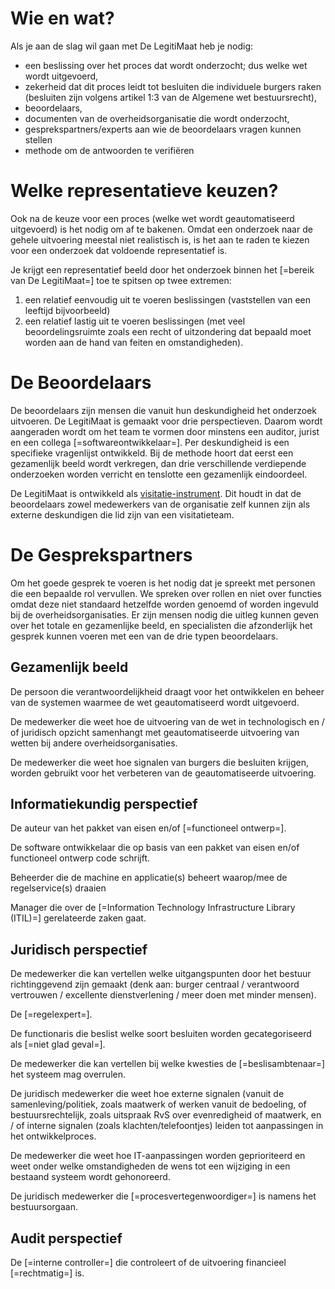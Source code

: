 # Wie en wat?

Als je aan de slag wil gaan met De LegitiMaat heb je nodig:
- een beslissing over het proces dat wordt onderzocht; dus welke wet wordt uitgevoerd,
- zekerheid dat dit proces leidt tot besluiten die individuele burgers raken (besluiten zijn volgens artikel 1:3 van de Algemene wet bestuursrecht),
- beoordelaars,
- documenten van de overheidsorganisatie die wordt onderzocht,
- gesprekspartners/experts aan wie de beoordelaars vragen kunnen stellen
- methode om de antwoorden te verifiëren

# Welke representatieve keuzen?
Ook na de keuze voor een proces (welke wet wordt geautomatiseerd uitgevoerd) is het nodig om af te bakenen. Omdat een onderzoek naar de gehele uitvoering meestal niet realistisch is, is het aan te raden te kiezen voor een onderzoek dat voldoende representatief is.

Je krijgt een representatief beeld door het onderzoek binnen het [=bereik van De LegitiMaat=] toe te spitsen op twee extremen:
1. een relatief eenvoudig uit te voeren beslissingen (vaststellen van een leeftijd bijvoorbeeld)
2. een relatief lastig uit te voeren beslissingen (met veel beoordelingsruimte zoals een recht of uitzondering dat bepaald moet worden aan de hand van feiten en omstandigheden).

# De Beoordelaars
De beoordelaars zijn mensen die vanuit hun deskundigheid het onderzoek uitvoeren. De LegitiMaat is gemaakt voor drie perspectieven. Daarom wordt aangeraden wordt om het team te vormen door minstens een auditor, jurist en een collega [=softwareontwikkelaar=]. Per deskundigheid is een specifieke vragenlijst ontwikkeld. Bij de methode hoort dat eerst een gezamenlijk beeld wordt verkregen, dan drie verschillende verdiepende onderzoeken worden verricht en tenslotte een gezamenlijk eindoordeel.

De LegitiMaat is ontwikkeld als [visitatie-instrument](#de-legitimaat-als-visitatie-instrument). Dit houdt in dat de beoordelaars zowel medewerkers van de organisatie zelf kunnen zijn als externe deskundigen die lid zijn van een visitatieteam.

# De Gesprekspartners
Om het goede gesprek te voeren is het nodig dat je spreekt met personen die een bepaalde rol vervullen. We spreken over rollen en niet over functies omdat deze niet standaard hetzelfde worden genoemd of worden ingevuld bij de overheidsorganisaties. Er zijn mensen nodig die uitleg kunnen geven over het totale en gezamenlijke beeld, en specialisten die afzonderlijk het gesprek kunnen voeren met een van de drie typen beoordelaars.

## Gezamenlijk beeld
De persoon die verantwoordelijkheid draagt voor het ontwikkelen en beheer van de systemen waarmee de wet geautomatiseerd wordt uitgevoerd.

De medewerker die weet hoe de uitvoering van de wet in technologisch en / of juridisch opzicht samenhangt met geautomatiseerde uitvoering van wetten bij andere overheidsorganisaties.

De medewerker die weet hoe signalen van burgers die besluiten krijgen, worden gebruikt voor het verbeteren van de geautomatiseerde uitvoering.

## Informatiekundig perspectief
De auteur van het pakket van eisen en/of [=functioneel ontwerp=].

De software ontwikkelaar die op basis van een pakket van eisen en/of functioneel ontwerp code schrijft.

Beheerder die de machine en applicatie(s) beheert waarop/mee de regelservice(s) draaien

Manager die over de [=Information Technology Infrastructure Library (ITIL)=] gerelateerde zaken gaat.

## Juridisch perspectief
De medewerker die kan vertellen welke uitgangspunten door het bestuur richtinggevend zijn gemaakt (denk aan: burger centraal / verantwoord vertrouwen / excellente dienstverlening / meer doen met minder mensen).

De [=regelexpert=].

De functionaris die beslist welke soort besluiten worden gecategoriseerd als [=niet glad geval=].

De medewerker die kan vertellen bij welke kwesties de [=beslisambtenaar=] het systeem mag overrulen.

De juridisch medewerker die weet hoe externe signalen (vanuit de samenleving/politiek, zoals maatwerk of werken vanuit de bedoeling, of bestuursrechtelijk, zoals uitspraak RvS over evenredigheid of maatwerk, en / of interne signalen (zoals klachten/telefoontjes) leiden tot aanpassingen in het ontwikkelproces.

De medewerker die weet hoe IT-aanpassingen worden geprioriteerd en weet onder welke omstandigheden de wens tot een wijziging in een bestaand systeem wordt gehonoreerd.

De juridisch medewerker die [=procesvertegenwoordiger=] is namens het bestuursorgaan.

## Audit perspectief
De [=interne controller=] die controleert of de uitvoering financieel [=rechtmatig=] is.